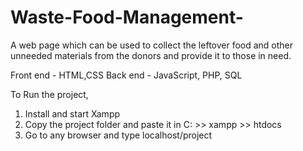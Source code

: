 # Waste-Food-Management-
A web page which can be used to collect the leftover food and other unneeded materials from the donors and provide it to those in need.

Front end - HTML,CSS
Back end - JavaScript, PHP, SQL

To Run the project,

1. Install and start Xampp
2. Copy the project folder and paste it in C: >> xampp >> htdocs
3. Go to any browser and type localhost/project
